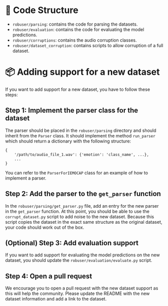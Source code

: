 # 🚀 Code Structure

- `robuser/parsing`: contains the code for parsing the datasets.
- `robuser/evaluation`: contains the code for evaluating the model predictions.
- `robuser/corruptions`: contains the audio corruption classes.
- `robuser/dataset_corruption`: contains scripts to allow corruption of a full dataset.

# 📦 Adding support for a new dataset 

If you want to add support for a new dataset, you have to follow these steps:

## Step 1: Implement the parser class for the dataset

The parser should be placed in the `robuser/parsing` directory and should inherit from the `Parser` class.
It should implement the method `run_parser` which should return a dictionary with the following structure:
```
{
    '/path/to/audio_file_1.wav': {'emotion': 'class_name', ...},
    ...
}
```

You can refer to the `ParserForIEMOCAP` class for an example of how to implement a parser.

## Step 2: Add the parser to the `get_parser` function

In the `robuser/parsing/get_parser.py` file, add an entry for the new parser in the `get_parser` function.
At this point, you should be able to use the `corrupt_dataset.py` script to add noise to the new dataset.
Because this script copies the dataset in the exact same structure as the original dataset, your code should work out of the box.

## (Optional) Step 3: Add evaluation support

If you want to add support for evaluating the model predictions on the new dataset, you should update the `robuser/evaluation/evaluate.py` script.

## Step 4: Open a pull request

We encourage you to open a pull request with the new dataset support as this will help the community.
Please update the README with the new dataset information and add a link to the dataset.
